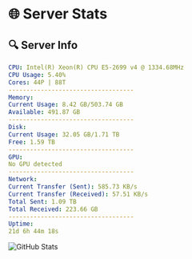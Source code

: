 # 🌐 Server Stats
## 🔍 Server Info
```yaml
CPU: Intel(R) Xeon(R) CPU E5-2699 v4 @ 1334.68MHz
CPU Usage: 5.40%
Cores: 44P | 88T
-----------------------------------
Memory:
Current Usage: 8.42 GB/503.74 GB
Available: 491.87 GB
-----------------------------------
Disk:
Current Usage: 32.05 GB/1.71 TB
Free: 1.59 TB
-----------------------------------
GPU:
No GPU detected
-----------------------------------
Network:
Current Transfer (Sent): 585.73 KB/s
Current Transfer (Received): 57.51 KB/s
Total Sent: 1.09 TB
Total Received: 223.66 GB
-----------------------------------
Uptime:
21d 6h 44m 18s
```
![GitHub Stats](https://img.shields.io/badge/Updated-2025-05-10_23:53:06-blue)